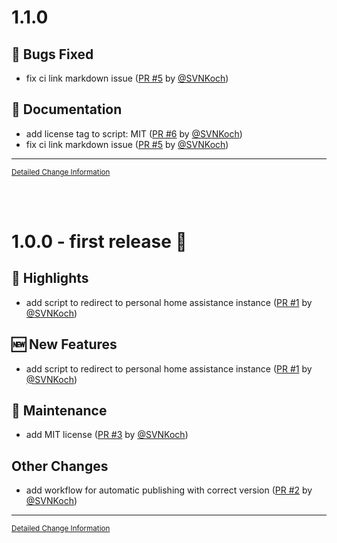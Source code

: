 # 1.1.0

## :bug: Bugs Fixed

- fix ci link markdown issue ([PR #5](https://github.com/SVNKoch/my-home-assistant-automatic-link-redirect-userscript/pull/5) by [@SVNKoch]())

## :bookmark_tabs: Documentation

- add license tag to script: MIT ([PR #6](https://github.com/SVNKoch/my-home-assistant-automatic-link-redirect-userscript/pull/6) by [@SVNKoch]())
- fix ci link markdown issue ([PR #5](https://github.com/SVNKoch/my-home-assistant-automatic-link-redirect-userscript/pull/5) by [@SVNKoch]())

---

<sub>[Detailed Change Information](https://github.com/SVNKoch/my-home-assistant-automatic-link-redirect-userscript/compare/v1.0.0...v1.1.0)</sub>

<br>
<br>

# 1.0.0 - first release :rocket:

## :loudspeaker: Highlights

- add script to redirect to personal home assistance instance ([PR #1](https://github.com/SVNKoch/my-home-assistant-automatic-link-redirect-userscript/pull/1) by [@SVNKoch]())

## :new: New Features

- add script to redirect to personal home assistance instance ([PR #1](https://github.com/SVNKoch/my-home-assistant-automatic-link-redirect-userscript/pull/1) by [@SVNKoch]())

## :toolbox: Maintenance

- add MIT license ([PR #3](https://github.com/SVNKoch/my-home-assistant-automatic-link-redirect-userscript/pull/3) by [@SVNKoch]())

## Other Changes

- add workflow for automatic publishing with correct version ([PR #2](https://github.com/SVNKoch/my-home-assistant-automatic-link-redirect-userscript/pull/2) by [@SVNKoch]())

---

<sub>[Detailed Change Information](https://github.com/SVNKoch/my-home-assistant-automatic-link-redirect-userscript/compare/...v1.0.0)</sub>

<br>
<br>

